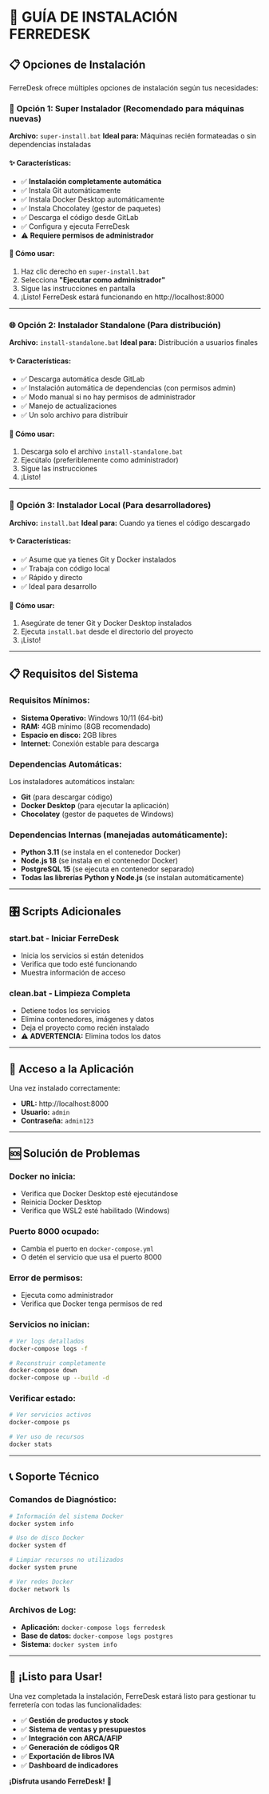 # 🚀 GUÍA DE INSTALACIÓN FERREDESK

## 📋 Opciones de Instalación

FerreDesk ofrece múltiples opciones de instalación según tus necesidades:

### 🎯 **Opción 1: Super Instalador (Recomendado para máquinas nuevas)**
**Archivo:** `super-install.bat`
**Ideal para:** Máquinas recién formateadas o sin dependencias instaladas

#### ✨ **Características:**
- ✅ **Instalación completamente automática**
- ✅ Instala Git automáticamente
- ✅ Instala Docker Desktop automáticamente
- ✅ Instala Chocolatey (gestor de paquetes)
- ✅ Descarga el código desde GitLab
- ✅ Configura y ejecuta FerreDesk
- ⚠️ **Requiere permisos de administrador**

#### 🚀 **Cómo usar:**
1. Haz clic derecho en `super-install.bat`
2. Selecciona **"Ejecutar como administrador"**
3. Sigue las instrucciones en pantalla
4. ¡Listo! FerreDesk estará funcionando en http://localhost:8000

---

### 🌐 **Opción 2: Instalador Standalone (Para distribución)**
**Archivo:** `install-standalone.bat`
**Ideal para:** Distribución a usuarios finales

#### ✨ **Características:**
- ✅ Descarga automática desde GitLab
- ✅ Instalación automática de dependencias (con permisos admin)
- ✅ Modo manual si no hay permisos de administrador
- ✅ Manejo de actualizaciones
- ✅ Un solo archivo para distribuir

#### 🚀 **Cómo usar:**
1. Descarga solo el archivo `install-standalone.bat`
2. Ejecútalo (preferiblemente como administrador)
3. Sigue las instrucciones
4. ¡Listo!

---

### 🔧 **Opción 3: Instalador Local (Para desarrolladores)**
**Archivo:** `install.bat`
**Ideal para:** Cuando ya tienes el código descargado

#### ✨ **Características:**
- ✅ Asume que ya tienes Git y Docker instalados
- ✅ Trabaja con código local
- ✅ Rápido y directo
- ✅ Ideal para desarrollo

#### 🚀 **Cómo usar:**
1. Asegúrate de tener Git y Docker Desktop instalados
2. Ejecuta `install.bat` desde el directorio del proyecto
3. ¡Listo!

---

## 📋 **Requisitos del Sistema**

### **Requisitos Mínimos:**
- **Sistema Operativo:** Windows 10/11 (64-bit)
- **RAM:** 4GB mínimo (8GB recomendado)
- **Espacio en disco:** 2GB libres
- **Internet:** Conexión estable para descarga

### **Dependencias Automáticas:**
Los instaladores automáticos instalan:
- **Git** (para descargar código)
- **Docker Desktop** (para ejecutar la aplicación)
- **Chocolatey** (gestor de paquetes de Windows)

### **Dependencias Internas (manejadas automáticamente):**
- **Python 3.11** (se instala en el contenedor Docker)
- **Node.js 18** (se instala en el contenedor Docker)
- **PostgreSQL 15** (se ejecuta en contenedor separado)
- **Todas las librerías Python y Node.js** (se instalan automáticamente)

---

## 🎛️ **Scripts Adicionales**

### **start.bat** - Iniciar FerreDesk
- Inicia los servicios si están detenidos
- Verifica que todo esté funcionando
- Muestra información de acceso

### **clean.bat** - Limpieza Completa
- Detiene todos los servicios
- Elimina contenedores, imágenes y datos
- Deja el proyecto como recién instalado
- ⚠️ **ADVERTENCIA:** Elimina todos los datos

---

## 🔑 **Acceso a la Aplicación**

Una vez instalado correctamente:

- **URL:** http://localhost:8000
- **Usuario:** `admin`
- **Contraseña:** `admin123`

---

## 🆘 **Solución de Problemas**

### **Docker no inicia:**
- Verifica que Docker Desktop esté ejecutándose
- Reinicia Docker Desktop
- Verifica que WSL2 esté habilitado (Windows)

### **Puerto 8000 ocupado:**
- Cambia el puerto en `docker-compose.yml`
- O detén el servicio que usa el puerto 8000

### **Error de permisos:**
- Ejecuta como administrador
- Verifica que Docker tenga permisos de red

### **Servicios no inician:**
```bash
# Ver logs detallados
docker-compose logs -f

# Reconstruir completamente
docker-compose down
docker-compose up --build -d
```

### **Verificar estado:**
```bash
# Ver servicios activos
docker-compose ps

# Ver uso de recursos
docker stats
```

---

## 📞 **Soporte Técnico**

### **Comandos de Diagnóstico:**
```bash
# Información del sistema Docker
docker system info

# Uso de disco Docker
docker system df

# Limpiar recursos no utilizados
docker system prune

# Ver redes Docker
docker network ls
```

### **Archivos de Log:**
- **Aplicación:** `docker-compose logs ferredesk`
- **Base de datos:** `docker-compose logs postgres`
- **Sistema:** `docker system info`

---

## 🎉 **¡Listo para Usar!**

Una vez completada la instalación, FerreDesk estará listo para gestionar tu ferretería con todas las funcionalidades:

- ✅ **Gestión de productos y stock**
- ✅ **Sistema de ventas y presupuestos**
- ✅ **Integración con ARCA/AFIP**
- ✅ **Generación de códigos QR**
- ✅ **Exportación de libros IVA**
- ✅ **Dashboard de indicadores**

**¡Disfruta usando FerreDesk!** 🚀
